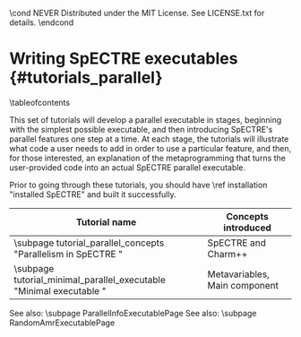 \cond NEVER
Distributed under the MIT License.
See LICENSE.txt for details.
\endcond
# Writing SpECTRE executables {#tutorials_parallel}

\tableofcontents

This set of tutorials will develop a parallel executable in stages,
beginning with the simplest possible executable, and then introducing
SpECTRE's parallel features one step at a time.  At each stage, the
tutorials will illustrate what code a user needs to add in order to
use a particular feature, and then, for those interested, an
explanation of the metaprogramming that turns the user-provided code
into an actual SpECTRE parallel executable.

Prior to going through these tutorials, you should have \ref
installation "installed SpECTRE" and built it successfully.

| Tutorial name | Concepts introduced |
|---------------|---------------------|
| \subpage tutorial_parallel_concepts "Parallelism in SpECTRE " | SpECTRE and Charm++ |
| \subpage tutorial_minimal_parallel_executable "Minimal executable " | Metavariables, Main component |

See also: \subpage ParallelInfoExecutablePage
See also: \subpage RandomAmrExecutablePage
